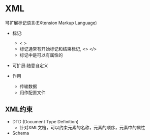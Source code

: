 # XML
可扩展标记语言(EXtension Markup Language)
- 标记:
    - < >
    - 标记通常有开始标记和结束标记, <> </>
    - 标记中是可以有属性的
- 可扩展:随意自定义

- 作用
    - 传输数据
    - 用作配置文件
    
    
## XML约束
- DTD (Document Type Definition)
    - 针对XML文档，可以约束元素的名称，元素的顺序，元素中的属性
- Schema    
    